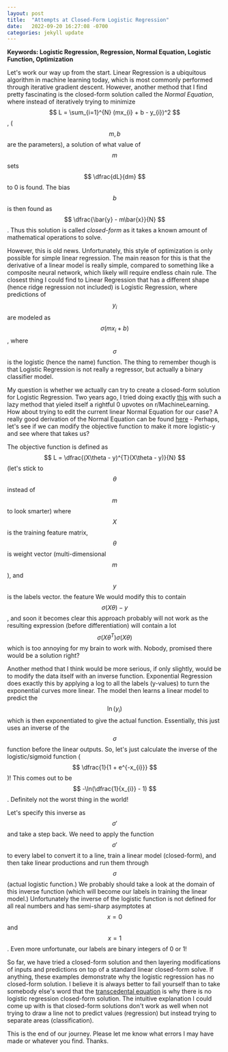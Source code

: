```yaml
---
layout: post
title:  "Attempts at Closed-Form Logistic Regression"
date:   2022-09-20 16:27:08 -0700
categories: jekyll update
---
```

<script src="https://cdn.mathjax.org/mathjax/latest/MathJax.js?config=TeX-AMS-MML_HTMLorMML" type="text/javascript"></script>

**Keywords: Logistic Regression, Regression, Normal Equation, Logistic Function, Optimization**


Let's work our way up from the start. Linear Regression is a ubiquitous algorithm in machine learning today, which is most commonly performed through iterative gradient descent. However, another method that I find pretty fascinating is the closed-form solution called the *Normal Equation*, where instead of iteratively trying to minimize $$ L = \sum_{i=1}^{N} (mx_{i} + b - y_{i})^2 $$, ($${m, b}$$ are the parameters), a solution of what value of $$ m $$ sets $$ \dfrac{dL}{dm} $$ to 0 is found. The bias $$ b $$ is then found as $$ \dfrac{\bar{y} - m\bar{x}}{N} $$. Thus this solution is called *closed-form* as it takes a known amount of mathematical operations to solve. 

However, this is old news. Unfortunately, this style of optimization is only possible for simple linear regression. The main reason for this is that the derivative of a linear model is really simple, compared to something like a composite neural network, which likely will require endless chain rule. The closest thing I could find to Linear Regression that has a different shape (hence ridge regression not included) is Logistic Regression, where predictions of $$y_{i}$$ are modeled as $$\sigma(mx_{i} + b)$$, where $$\sigma$$ is the logistic (hence the name) function. The thing to remember though is that Logistic Regression is not really a regressor, but actually a binary classifier model. 

My question is whether we actually can try to create a closed-form solution for Logistic Regression. Two years ago, I tried doing exactly [this](https://www.reddit.com/r/MachineLearning/comments/no5q8j/p_potential_logistic_regression_closed_form/) with such a lazy method that yieled itself a rightful 0 upvotes on r/MachineLearning. How about trying to edit the current linear Normal Equation for our case? A really good derivation of the Normal Equation can be found [here](https://eli.thegreenplace.net/2014/derivation-of-the-normal-equation-for-linear-regression/) - Perhaps, let's see if we can modify the objective function to make it more logistic-y and see where that takes us? 

The objective function is defined as $$ L = \dfrac{(X\theta - y)^{T}(X\theta - y)}{N} $$ (let's stick to $$\theta$$ instead of $$ m $$ to look smarter) where $$ X $$ is the training feature matrix, $$ \theta $$ is weight vector (multi-dimensional $$ m $$), and $$ y $$ is the labels vector. the feature We would modify this to contain $$ \sigma(X\theta)- y $$, and soon it becomes clear this approach probably will not work as the resulting expression (before differentiation) will contain a lot  $$\sigma(X\theta^{T})\sigma(X\theta)$$ which is too annoying for my brain to work with. Nobody, promised there would be a solution right?

Another method that I think would be more serious, if only slightly, would be to modify the data itself with an inverse function. Exponential Regression does exactly this by applying a log to all the labels (y-values) to turn the exponential curves more linear. The model then learns a linear model to predict the $$ \ln(y_{i}) $$ which is then exponentiated to give the actual function. Essentially, this just uses an inverse of the $$ \sigma $$ function before the linear outputs. So, let's just calculate the inverse of the logistic/sigmoid function 
($$ \dfrac{1}{1 + e^{-x_{i}}} $$)! This comes out to be $$ -\ln(\dfrac{1}{x_{i}} - 1) $$. Definitely not the worst thing in the world!

Let's specify this inverse as $$ \sigma' $$ and take a step back. We need to apply the function $$ \sigma' $$ to every label to convert it to a line, train a linear model (closed-form), and then take linear productions and run them through $$ \sigma $$ (actual logistic function.) We probably should take a look at the domain of this inverse function (which will become our labels in training the linear model.) Unfortunately the inverse of the logistic function is not defined for all real numbers and has semi-sharp asymptotes at $$x=0$$ and $$x=1$$. Even more unfortunate, our labels are binary integers of 0 or 1! 

So far, we have tried a closed-form solution and then layering modifications of inputs and predictions on top of a standard linear closed-form solve. If anything, these examples demonstrate why the logistic regression has no closed-form solution. I believe it is always better to fail yourself than to take somebody else's word that the [transcedental equation](https://youtu.be/32ZemGEYraY?t=76) is why there is no logistic regression closed-form solution. The intuitive explanation I could come up with is that closed-form solutions don't work as well when not trying to draw a line not to predict values (regression) but instead trying to separate areas (classification).

This is the end of our journey. Please let me know what errors I may have made or whatever you find. Thanks.
